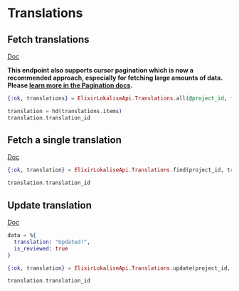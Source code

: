 # Translations

## Fetch translations

[Doc](https://developers.lokalise.com/reference/list-all-translations)

**This endpoint also supports cursor pagination which is now a recommended approach, especially for fetching large amounts of data. Please [learn more in the Pagination docs](https://lokalise.github.io/elixir-lokalise-api/api/getting-started#cursor-pagination).**

```elixir
{:ok, translations} = ElixirLokaliseApi.Translations.all(@project_id, filter_is_reviewed: 0, page: 2, limit: 1)

translation = hd(translations.items)
translation.translation_id
```

## Fetch a single translation

[Doc](https://developers.lokalise.com/reference/retrieve-a-translation)

```elixir
{:ok, translation} = ElixirLokaliseApi.Translations.find(project_id, translation_id, disable_references: 1)

translation.translation_id
```

## Update translation

[Doc](https://developers.lokalise.com/reference/update-a-translation)

```elixir
data = %{
  translation: "Updated!",
  is_reviewed: true
}

{:ok, translation} = ElixirLokaliseApi.Translations.update(project_id, translation_id, data)

translation.translation_id
```
